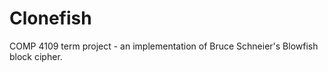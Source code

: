 Clonefish
=========

COMP 4109 term project - an implementation of Bruce Schneier's Blowfish block cipher.
